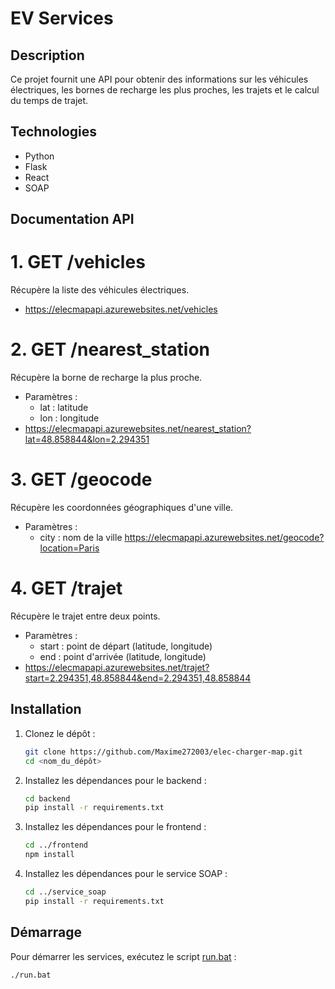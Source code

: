 # EV Services

## Description
Ce projet fournit une API pour obtenir des informations sur les véhicules électriques, les bornes de recharge les plus proches, les trajets et le calcul du temps de trajet.


## Technologies
- Python
- Flask
- React
- SOAP

## Documentation API

# 1. GET /vehicles
Récupère la liste des véhicules électriques.
- https://elecmapapi.azurewebsites.net/vehicles

# 2. GET /nearest_station
Récupère la borne de recharge la plus proche.
- Paramètres :
    - lat : latitude
    - lon : longitude
- https://elecmapapi.azurewebsites.net/nearest_station?lat=48.858844&lon=2.294351

# 3. GET /geocode
Récupère les coordonnées géographiques d'une ville.
- Paramètres :
    - city : nom de la ville
https://elecmapapi.azurewebsites.net/geocode?location=Paris

# 4. GET /trajet
Récupère le trajet entre deux points.
- Paramètres :
    - start : point de départ (latitude, longitude)
    - end : point d'arrivée (latitude, longitude)
- https://elecmapapi.azurewebsites.net/trajet?start=2.294351,48.858844&end=2.294351,48.858844



## Installation

1. Clonez le dépôt :
    ```sh
    git clone https://github.com/Maxime272003/elec-charger-map.git
    cd <nom_du_dépôt>
    ```

2. Installez les dépendances pour le backend :
    ```sh
    cd backend
    pip install -r requirements.txt
    ```

3. Installez les dépendances pour le frontend :
    ```sh
    cd ../frontend
    npm install
    ```

4. Installez les dépendances pour le service SOAP :
    ```sh
    cd ../service_soap
    pip install -r requirements.txt
    ```

## Démarrage

Pour démarrer les services, exécutez le script [run.bat](http://_vscodecontentref_/1) :
```sh
./run.bat
